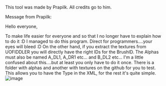 This tool was made by Prapilk. All credits go to him.

Message from Prapilk:

Hello everyone,

To make life easier for everyone and so that I no longer have to explain how to do it :D I managed to do this program. 
Direct for programmers....your eyes will bleed :D On the other hand, if you extract the textures from UOFIDDLER you 
will directly have the right IDs for the BrushID. The Alphas must also be named A_DL1, A_DR1 etc... and B_DL2 etc... 
I'm a little confused about this....but at least you only have to do it once. 
There is a folder with alphas and another with textures on the github for you to test. 
This allows you to have the Type in the XML, for the rest it's quite simple.
![image](https://github.com/Prapilk/UO-Texture-Transition/assets/64457187/4dcc43a1-0165-4bbd-a581-f25004fd3a63)
